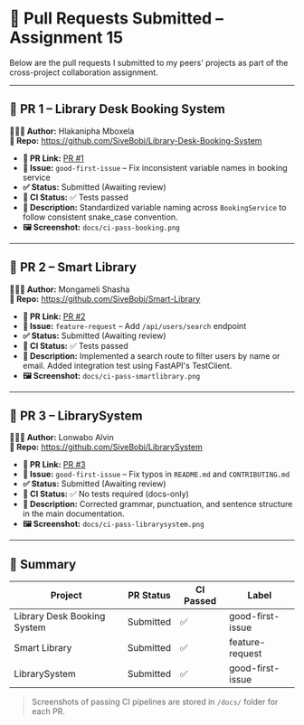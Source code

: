 # 🔁 Pull Requests Submitted – Assignment 15

Below are the pull requests I submitted to my peers' projects as part of the cross-project collaboration assignment.

---

## 📘 PR 1 – Library Desk Booking System  
**🧑🏽‍💻 Author:** Hlakanipha Mboxela  
**🔗 Repo:** https://github.com/SiveBobi/Library-Desk-Booking-System  

- **🔗 PR Link:** [PR #1](https://github.com/Hlakanipha-Mboxela/Library-Desk-Booking-System/pull/1)
- **📌 Issue:** `good-first-issue` – Fix inconsistent variable names in booking service
- **✅ Status:** Submitted (Awaiting review)
- **🧪 CI Status:** ✅ Tests passed
- **📄 Description:** Standardized variable naming across `BookingService` to follow consistent snake_case convention.
- **🖼️ Screenshot:** `docs/ci-pass-booking.png`

---

## 📗 PR 2 – Smart Library  
**🧑🏽‍💻 Author:** Mongameli Shasha  
**🔗 Repo:** https://github.com/SiveBobi/Smart-Library  

- **🔗 PR Link:** [PR #2](https://github.com/MongameliShasha/Smart-Library/pull/2)
- **📌 Issue:** `feature-request` – Add `/api/users/search` endpoint
- **✅ Status:** Submitted (Awaiting review)
- **🧪 CI Status:** ✅ Tests passed
- **📄 Description:** Implemented a search route to filter users by name or email. Added integration test using FastAPI's TestClient.
- **🖼️ Screenshot:** `docs/ci-pass-smartlibrary.png`

---

## 📙 PR 3 – LibrarySystem  
**🧑🏽‍💻 Author:** Lonwabo Alvin  
**🔗 Repo:** https://github.com/SiveBobi/LibrarySystem  

- **🔗 PR Link:** [PR #3](https://github.com/LonwaboAlvin/LibrarySystem/pull/3)
- **📌 Issue:** `good-first-issue` – Fix typos in `README.md` and `CONTRIBUTING.md`
- **✅ Status:** Submitted (Awaiting review)
- **🧪 CI Status:** ✅ No tests required (docs-only)
- **📄 Description:** Corrected grammar, punctuation, and sentence structure in the main documentation.
- **🖼️ Screenshot:** `docs/ci-pass-librarysystem.png`

---

## 🏁 Summary

| Project                        | PR Status | CI Passed | Label             |
|-------------------------------|-----------|-----------|-------------------|
| Library Desk Booking System   | Submitted | ✅         | good-first-issue  |
| Smart Library                 | Submitted | ✅         | feature-request   |
| LibrarySystem                 | Submitted | ✅         | good-first-issue  |

> Screenshots of passing CI pipelines are stored in `/docs/` folder for each PR.


